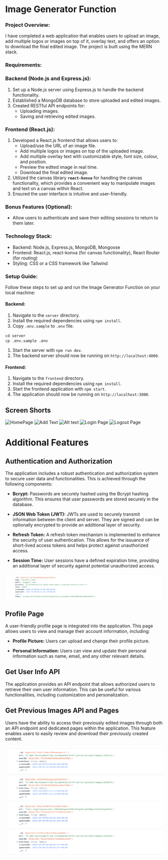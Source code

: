 # Image Generator Function

### **Project Overview:**

I have completed a web application that enables users to upload an image, add multiple logos or images on top of it, overlay text, and offers an option to download the final edited image. The project is built using the MERN stack.

### **Requirements:**

### Backend (Node.js and Express.js):

1. Set up a Node.js server using Express.js to handle the backend functionality.
2. Established a MongoDB database to store uploaded and edited images.
3. Created RESTful API endpoints for:
    - Uploading images.
    - Saving and retrieving edited images.

### Frontend (React.js):

1. Developed a React.js frontend that allows users to:
    - Upload/use the URL of an image file.
    - Add multiple logos or images on top of the uploaded image.
    - Add multiple overlay text with customizable style, font size, colour, and position.
    - Preview the edited image in real time.
    - Download the final edited image.
2. Utilized the canvas library **`react-konva`** for handling the canvas functionality, which provides a convenient way to manipulate images and text on a canvas within React.
3. Ensured the user interface is intuitive and user-friendly.

### **Bonus Features (Optional):**

- Allow users to authenticate and save their editing sessions to return to them later.

### **Technology Stack:**

- Backend: Node.js, Express.js, MongoDB, Mongoose
- Frontend: React.js, react-konva (for canvas functionality), React Router (for routing)
- Styling: CSS or a CSS framework like Tailwind

### **Setup Guide:**

Follow these steps to set up and run the Image Generator Function on your local machine:

#### Backend:

1. Navigate to the `server` directory.
2. Install the required dependencies using `npm install`.
3. Copy `.env.sample` to `.env` file.

```
cd server
cp .env.sample .env
```

1. Start the server with `npm run dev`.
2. The backend server should now be running on `http://localhost:4000`.

#### Frontend:

1. Navigate to the `frontend` directory.
2. Install the required dependencies using `npm install`.
3. Start the frontend application with `npm start`.
4. The application should now be running on `http://localhost:3000`.

## Screen Shorts
![HomePage](image.png)
![Add Text](image-1.png)
![Alt text](image-2.png)
![Login Page](image-3.png)
![Logout Page](image-4.png)

# Additional Features

## Authentication and Authorization

The application includes a robust authentication and authorization system to secure user data and functionalities. This is achieved through the following components:

- **Bcrypt:** Passwords are securely hashed using the Bcrypt hashing algorithm. This ensures that user passwords are stored securely in the database.
  
- **JSON Web Token (JWT):** JWTs are used to securely transmit information between the client and server. They are signed and can be optionally encrypted to provide an additional layer of security.

- **Refresh Token:** A refresh token mechanism is implemented to enhance the security of user authentication. This allows for the issuance of short-lived access tokens and helps protect against unauthorized access.

- **Session Time:** User sessions have a defined expiration time, providing an additional layer of security against potential unauthorized access.

![Alt text](./Images/image-5.png)

## Profile Page

A user-friendly profile page is integrated into the application. This page allows users to view and manage their account information, including:

- **Profile Picture:** Users can upload and change their profile picture.

- **Personal Information:** Users can view and update their personal information such as name, email, and any other relevant details.

## Get User Info API

The application provides an API endpoint that allows authorized users to retrieve their own user information. This can be useful for various functionalities, including customization and personalization.

## Get Previous Images API and Pages

Users have the ability to access their previously edited images through both an API endpoint and dedicated pages within the application. This feature enables users to easily review and download their previously created content.

![Alt text](./Images/image-6.png)